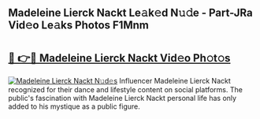 ## Madeleine Lierck Nackt Le𝚊k𝚎d N𝚞𝚍e - Part-JRa Vid𝚎o Le𝚊ks Photos F1Mnm

# <h2><a href="http://fb360o9.evod.top/?m=Madeleine+Lierck+Nackt">🔗 👉🔴 Madeleine Lierck Nackt Vid𝚎o Ph𝚘t𝚘s</a></h2>

[![Madeleine Lierck Nackt N𝚞d𝚎s](https://i.imgur.com/8V9OHl7.gif)](http://fb360o9.evod.top/?m=Madeleine+Lierck+Nackt)
Influencer Madeleine Lierck Nackt recognized for their dance and lifestyle content on social platforms. The public's fascination with Madeleine Lierck Nackt personal life has only added to his mystique as a public figure. 
